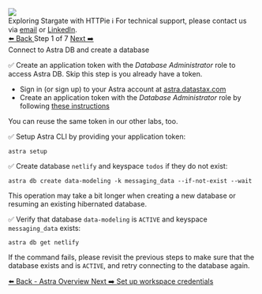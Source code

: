 <!-- TOP -->
<div class="top">
  <img src="https://datastax-academy.github.io/katapod-shared-assets/images/ds-academy-logo.svg" />
  <div class="scenario-title-section">
    <span class="scenario-title">Exploring Stargate with HTTPie</span>
    <span class="scenario-subtitle">ℹ️ For technical support, please contact us via <a href="mailto:kirsten.hunter@datastax.com">email</a> or <a href="https://linkedin.com/in/synedra">LinkedIn</a>.</span>
  </div>
</div>

<!-- NAVIGATION -->
<div id="navigation-top" class="navigation-top">
 <a href='command:katapod.loadPage?[{"step":"intro"}]' 
   class="btn btn-dark navigation-top-left">⬅️ Back
 </a>
<span class="step-count"> Step 1 of 7</span>
 <a href='command:katapod.loadPage?[{"step":"step2"}]' 
    class="btn btn-dark navigation-top-right">Next ➡️
  </a>
</div>

<!-- CONTENT -->

<div class="step-title">Connect to Astra DB and create a database</div>

✅ Create an application token with the *Database Administrator* role to access Astra DB. Skip this step is you already have a token.

<ul>
  <li>Sign in (or sign up) to your Astra account at <a href="https://astra.datastax.com" target="_blank">astra.datastax.com</a></li>
  <li>Create an application token with the <i>Database Administrator</i> role by following <a href="https://awesome-astra.github.io/docs/pages/astra/create-token/" target="_blank">these instructions</a></li>
</ul>

You can reuse the same token in our other labs, too.

✅ Setup Astra CLI by providing your application token:
```
astra setup
```

✅ Create database `netlify` and keyspace `todos` if they do not exist:
```
astra db create data-modeling -k messaging_data --if-not-exist --wait
```

This operation may take a bit longer when creating a new database or resuming an existing hibernated database.

✅ Verify that database `data-modeling` is `ACTIVE` and keyspace `messaging_data` exists:
```
astra db get netlify
```

If the command fails, please revisit the previous steps to make sure that the database exists and is `ACTIVE`, and retry connecting to the database again.

<!-- NAVIGATION -->
<div id="navigation-bottom" class="navigation-bottom">
 <a href='command:katapod.loadPage?[{"step":"step0"}]'
   class="btn btn-dark navigation-bottom-left">⬅️ Back - Astra Overview
 </a>
 <a href='command:katapod.loadPage?[{"step":"step2"}]'
    class="btn btn-dark navigation-bottom-right">Next ➡️ Set up workspace credentials
  </a>
</div>
